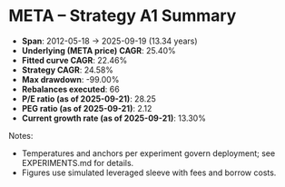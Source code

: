 # META – Strategy A1 Summary

- **Span**: 2012-05-18 → 2025-09-19 (13.34 years)
- **Underlying (META price) CAGR**: 25.40%
- **Fitted curve CAGR**: 22.46%
- **Strategy CAGR**: 24.58%
- **Max drawdown**: -99.00%
- **Rebalances executed**: 66
- **P/E ratio (as of 2025-09-21)**: 28.25
- **PEG ratio (as of 2025-09-21)**: 2.12
- **Current growth rate (as of 2025-09-21)**: 13.30%

Notes:

- Temperatures and anchors per experiment govern deployment; see EXPERIMENTS.md for details.
- Figures use simulated leveraged sleeve with fees and borrow costs.
